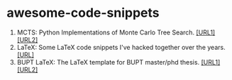 # awesome-code-snippets
1. MCTS: Python Implementations of Monte Carlo Tree Search. [[URL1]](https://github.com/haroldsultan/MCTS) [[URL2]](https://github.com/pbsinclair42/MCTS)
2. LaTeX: Some LaTeX code snippets I've hacked together over the years. [[URL]](https://github.com/habi/latex)
3. BUPT LaTeX: The LaTeX template for BUPT master/phd thesis. [[URL1]](https://github.com/Jaakk0F/BUPTGraduateThesisLatexTemplate) [[URL2]](https://github.com/Jimmy-L4/BUPTGraduateThesis)
